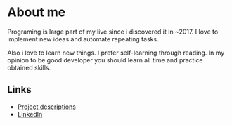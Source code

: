 # About me

Programing is large part of my live since i discovered it in ~2017. I love to implement new ideas and automate repeating tasks. 

Also i love to learn new things. I prefer self-learning through reading. In my opinion to be good developer you should learn all time and practice obtained skills.

## Links

- [Project descriptions](./Projects.md)
- [LinkedIn](https://www.linkedin.com/in/andrey-dmytrenko)
